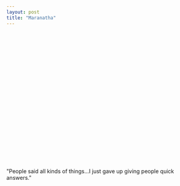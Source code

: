 ```yaml
---
layout: post
title: "Maranatha"
---
```


<p class="media"><object width="560" height="340"><param name="movie" value="http://www.youtube.com/v/oHEUrppPfIA?fs=1&amp;hl=en_US&amp;rel=0"></param><param name="allowFullScreen" value="true"></param><param name="allowscriptaccess" value="always"></param><embed src="http://www.youtube.com/v/oHEUrppPfIA?fs=1&amp;hl=en_US&amp;rel=0" type="application/x-shockwave-flash" allowscriptaccess="always" allowfullscreen="true" width="560" height="340"></embed></object></p>

"People said all kinds of things...I just gave up giving people quick answers."
